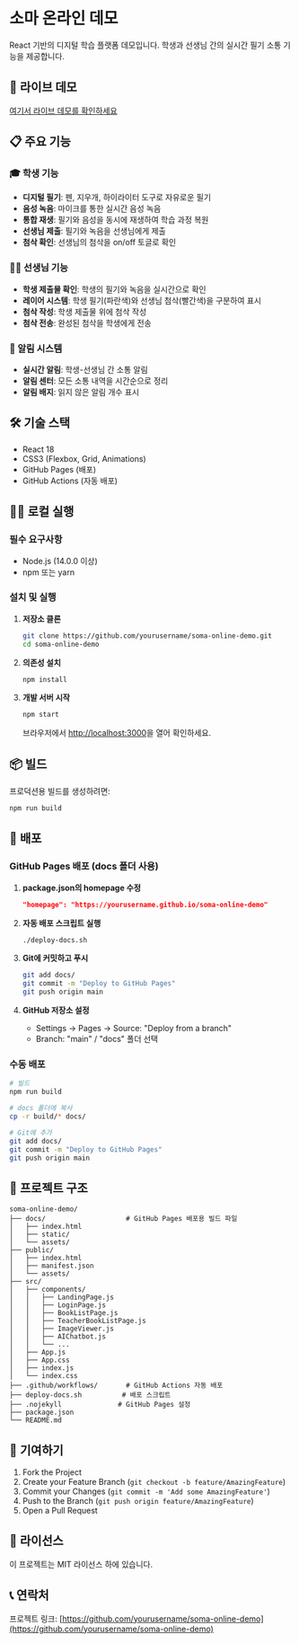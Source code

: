 # 소마 온라인 데모

React 기반의 디지털 학습 플랫폼 데모입니다. 학생과 선생님 간의 실시간 필기 소통 기능을 제공합니다.

## 🚀 라이브 데모

[여기서 라이브 데모를 확인하세요](https://yourusername.github.io/soma-online-demo)

## 📋 주요 기능

### 🎓 학생 기능
- **디지털 필기**: 펜, 지우개, 하이라이터 도구로 자유로운 필기
- **음성 녹음**: 마이크를 통한 실시간 음성 녹음
- **통합 재생**: 필기와 음성을 동시에 재생하여 학습 과정 복원
- **선생님 제출**: 필기와 녹음을 선생님에게 제출
- **첨삭 확인**: 선생님의 첨삭을 on/off 토글로 확인

### 👨‍🏫 선생님 기능
- **학생 제출물 확인**: 학생의 필기와 녹음을 실시간으로 확인
- **레이어 시스템**: 학생 필기(파란색)와 선생님 첨삭(빨간색)을 구분하여 표시
- **첨삭 작성**: 학생 제출물 위에 첨삭 작성
- **첨삭 전송**: 완성된 첨삭을 학생에게 전송

### 🔔 알림 시스템
- **실시간 알림**: 학생-선생님 간 소통 알림
- **알림 센터**: 모든 소통 내역을 시간순으로 정리
- **알림 배지**: 읽지 않은 알림 개수 표시

## 🛠️ 기술 스택

- React 18
- CSS3 (Flexbox, Grid, Animations)
- GitHub Pages (배포)
- GitHub Actions (자동 배포)

## 🏃‍♂️ 로컬 실행

### 필수 요구사항

- Node.js (14.0.0 이상)
- npm 또는 yarn

### 설치 및 실행

1. **저장소 클론**
   ```bash
   git clone https://github.com/yourusername/soma-online-demo.git
   cd soma-online-demo
   ```

2. **의존성 설치**
   ```bash
   npm install
   ```

3. **개발 서버 시작**
   ```bash
   npm start
   ```

   브라우저에서 [http://localhost:3000](http://localhost:3000)을 열어 확인하세요.

## 📦 빌드

프로덕션용 빌드를 생성하려면:

```bash
npm run build
```

## 🚀 배포

### GitHub Pages 배포 (docs 폴더 사용)

1. **package.json의 homepage 수정**
   ```json
   "homepage": "https://yourusername.github.io/soma-online-demo"
   ```

2. **자동 배포 스크립트 실행**
   ```bash
   ./deploy-docs.sh
   ```

3. **Git에 커밋하고 푸시**
   ```bash
   git add docs/
   git commit -m "Deploy to GitHub Pages"
   git push origin main
   ```

4. **GitHub 저장소 설정**
   - Settings → Pages → Source: "Deploy from a branch"
   - Branch: "main" / "docs" 폴더 선택

### 수동 배포

```bash
# 빌드
npm run build

# docs 폴더에 복사
cp -r build/* docs/

# Git에 추가
git add docs/
git commit -m "Deploy to GitHub Pages"
git push origin main
```

## 🔧 프로젝트 구조

```
soma-online-demo/
├── docs/                    # GitHub Pages 배포용 빌드 파일
│   ├── index.html
│   ├── static/
│   └── assets/
├── public/
│   ├── index.html
│   ├── manifest.json
│   └── assets/
├── src/
│   ├── components/
│   │   ├── LandingPage.js
│   │   ├── LoginPage.js
│   │   ├── BookListPage.js
│   │   ├── TeacherBookListPage.js
│   │   ├── ImageViewer.js
│   │   ├── AIChatbot.js
│   │   └── ...
│   ├── App.js
│   ├── App.css
│   ├── index.js
│   └── index.css
├── .github/workflows/       # GitHub Actions 자동 배포
├── deploy-docs.sh          # 배포 스크립트
├── .nojekyll              # GitHub Pages 설정
├── package.json
└── README.md
```

## 🤝 기여하기

1. Fork the Project
2. Create your Feature Branch (`git checkout -b feature/AmazingFeature`)
3. Commit your Changes (`git commit -m 'Add some AmazingFeature'`)
4. Push to the Branch (`git push origin feature/AmazingFeature`)
5. Open a Pull Request

## 📝 라이선스

이 프로젝트는 MIT 라이선스 하에 있습니다.

## 📞 연락처

프로젝트 링크: [https://github.com/yourusername/soma-online-demo](https://github.com/yourusername/soma-online-demo)
